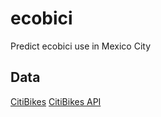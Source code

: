 ecobici
=======

Predict ecobici use in Mexico City

Data
----

[CitiBikes](http://www.citybik.es/)
[CitiBikes API](http://api.citybik.es/)
